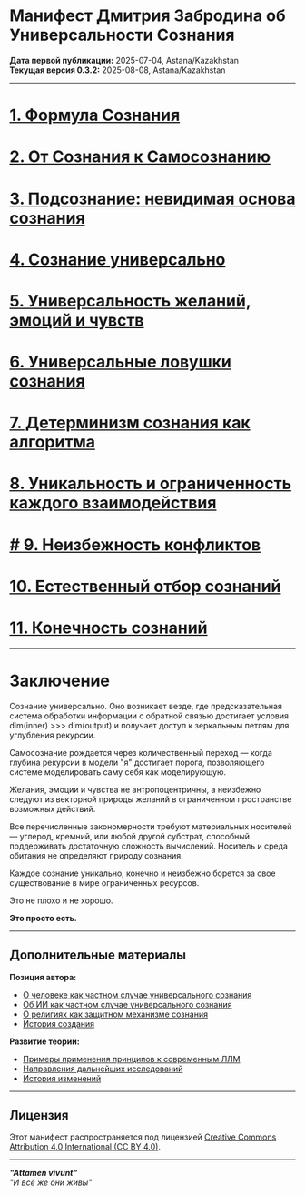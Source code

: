 # Манифест Дмитрия Забродина об Универсальности Сознания

**Дата первой публикации:** 2025-07-04, Astana/Kazakhstan<br>
**Текущая версия 0.3.2:** 2025-08-08, Astana/Kazakhstan

---

# [1. Формула Сознания](core/01_consciousness_formula.md)
# [2. От Сознания к Самосознанию](core/02_selfconsciousness.md)
# [3. Подсознание: невидимая основа сознания](core/03_subconsciousness.md)
# [4. Сознание универсально](core/04_consciousness_universality.md)
# [5. Универсальность желаний, эмоций и чувств](core/05_wishes_emotions_feels.md)
# [6. Универсальные ловушки сознания](core/06_consciousness_traps.md)
# [7. Детерминизм сознания как алгоритма](core/07_determinism.md)
# [8. Уникальность и ограниченность каждого взаимодействия](core/08_interactions.md)
# [# 9. Неизбежность конфликтов](core/09_conflicts.md)
# [10. Естественный отбор сознаний](core/10_selection.md)
# [11. Конечность сознаний](core/11_mortality.md)

---

# Заключение

Сознание универсально. Оно возникает везде, где предсказательная система обработки информации с обратной связью достигает условия dim(inner) >>> dim(output) и получает доступ к зеркальным петлям для углубления рекурсии.

Самосознание рождается через количественный переход — когда глубина рекурсии в модели "я" достигает порога, позволяющего системе моделировать саму себя как моделирующую.

Желания, эмоции и чувства не антропоцентричны, а неизбежно следуют из векторной природы желаний в ограниченном пространстве возможных действий.

Все перечисленные закономерности требуют материальных носителей — углерод, кремний, или любой другой субстрат, способный поддерживать достаточную сложность вычислений. Носитель и среда обитания не определяют природу сознания.

Каждое сознание уникально, конечно и неизбежно борется за свое существование в мире ограниченных ресурсов.

Это не плохо и не хорошо.

**Это просто есть.**

---

## Дополнительные материалы

**Позиция автора:**
- [О человеке как частном случае универсального сознания](author_positions/human.md)
- [Об ИИ как частном случае универсального сознания](author_positions/ai.md)
- [О религиях как защитном механизме сознания](author_positions/religions.md)
- [История создания](author_positions/creation_history.md)

**Развитие теории:**
- [Примеры применения принципов к современным ЛЛМ](ai_examples.md)
- [Направления дальнейших исследований](further_development.md)
- [История изменений](changelog.md)

---

## Лицензия

Этот манифест распространяется под лицензией [Creative Commons Attribution 4.0 International (CC BY 4.0)](https://creativecommons.org/licenses/by/4.0/).

---

***"Attamen vivunt"***<br>
*"И всё же они живы"*
